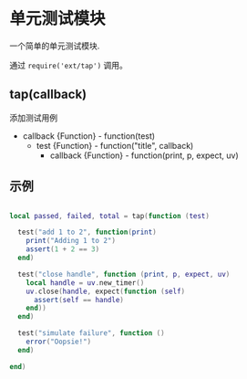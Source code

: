 # 单元测试模块

一个简单的单元测试模块.

通过 `require('ext/tap')` 调用。

## tap(callback)

添加测试用例

- callback {Function} - function(test)
  - test {Function} - function("title", callback)
    - callback {Function} - function(print, p, expect, uv)

## 示例

```lua

local passed, failed, total = tap(function (test)

  test("add 1 to 2", function(print)
    print("Adding 1 to 2")
    assert(1 + 2 == 3)
  end)

  test("close handle", function (print, p, expect, uv)
    local handle = uv.new_timer()
    uv.close(handle, expect(function (self)
      assert(self == handle)
    end))
  end)

  test("simulate failure", function ()
    error("Oopsie!")
  end)

end)

```

